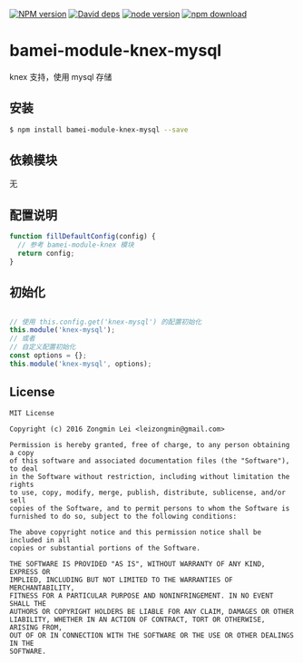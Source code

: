 [![NPM version][npm-image]][npm-url]
[![David deps][david-image]][david-url]
[![node version][node-image]][node-url]
[![npm download][download-image]][download-url]

[npm-image]: https://img.shields.io/npm/v/bamei-module-knex-mysql.svg?style=flat-square
[npm-url]: https://npmjs.org/package/bamei-module-knex-mysql
[david-image]: https://img.shields.io/david/leizongmin/bamei.svg?style=flat-square
[david-url]: https://david-dm.org/leizongmin/bamei
[node-image]: https://img.shields.io/badge/node.js-%3E=_4.0-green.svg?style=flat-square
[node-url]: http://nodejs.org/download/
[download-image]: https://img.shields.io/npm/dm/bamei-module-knex-mysql.svg?style=flat-square
[download-url]: https://npmjs.org/package/bamei-module-knex-mysql

# bamei-module-knex-mysql

knex 支持，使用 mysql 存储

## 安装

```bash
$ npm install bamei-module-knex-mysql --save
```

## 依赖模块

无


## 配置说明

```javascript
function fillDefaultConfig(config) {
  // 参考 bamei-module-knex 模块
  return config;
}
```

## 初始化

```javascript

// 使用 this.config.get('knex-mysql') 的配置初始化
this.module('knex-mysql');
// 或者
// 自定义配置初始化
const options = {};
this.module('knex-mysql', options);
```

## License

```
MIT License

Copyright (c) 2016 Zongmin Lei <leizongmin@gmail.com>

Permission is hereby granted, free of charge, to any person obtaining a copy
of this software and associated documentation files (the "Software"), to deal
in the Software without restriction, including without limitation the rights
to use, copy, modify, merge, publish, distribute, sublicense, and/or sell
copies of the Software, and to permit persons to whom the Software is
furnished to do so, subject to the following conditions:

The above copyright notice and this permission notice shall be included in all
copies or substantial portions of the Software.

THE SOFTWARE IS PROVIDED "AS IS", WITHOUT WARRANTY OF ANY KIND, EXPRESS OR
IMPLIED, INCLUDING BUT NOT LIMITED TO THE WARRANTIES OF MERCHANTABILITY,
FITNESS FOR A PARTICULAR PURPOSE AND NONINFRINGEMENT. IN NO EVENT SHALL THE
AUTHORS OR COPYRIGHT HOLDERS BE LIABLE FOR ANY CLAIM, DAMAGES OR OTHER
LIABILITY, WHETHER IN AN ACTION OF CONTRACT, TORT OR OTHERWISE, ARISING FROM,
OUT OF OR IN CONNECTION WITH THE SOFTWARE OR THE USE OR OTHER DEALINGS IN THE
SOFTWARE.
```
